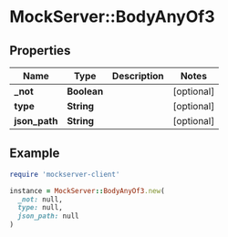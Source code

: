 # MockServer::BodyAnyOf3

## Properties

| Name | Type | Description | Notes |
| ---- | ---- | ----------- | ----- |
| **_not** | **Boolean** |  | [optional] |
| **type** | **String** |  | [optional] |
| **json_path** | **String** |  | [optional] |

## Example

```ruby
require 'mockserver-client'

instance = MockServer::BodyAnyOf3.new(
  _not: null,
  type: null,
  json_path: null
)
```

